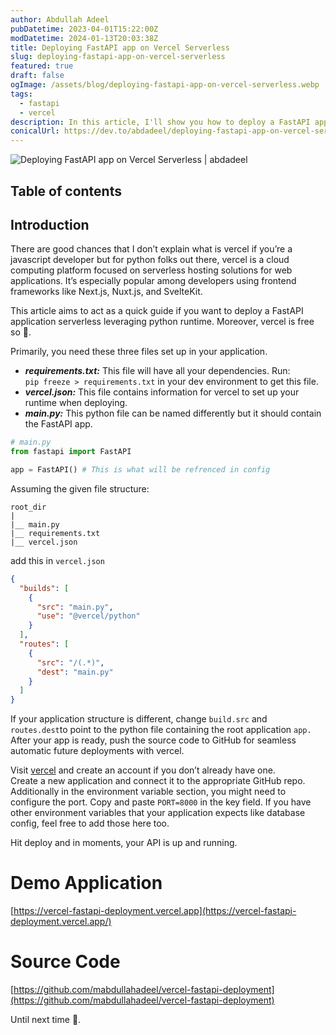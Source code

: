 ```yaml
---
author: Abdullah Adeel
pubDatetime: 2023-04-01T15:22:00Z
modDatetime: 2024-01-13T20:03:38Z
title: Deploying FastAPI app on Vercel Serverless
slug: deploying-fastapi-app-on-vercel-serverless
featured: true
draft: false
ogImage: /assets/blog/deploying-fastapi-app-on-vercel-serverless.webp
tags:
  - fastapi
  - vercel
description: In this article, I'll show you how to deploy a FastAPI app on Vercel Serverless.
conicalUrl: https://dev.to/abdadeel/deploying-fastapi-app-on-vercel-serverless-18b1
---
```


![Deploying FastAPI app on Vercel Serverless | abdadeel](@assets/blog/deploying-fastapi-app-on-vercel-serverless.webp)

## Table of contents

## Introduction

There are good chances that I don’t explain what is vercel if you’re a javascript developer but for python folks out there, vercel is a cloud computing platform focused on serverless hosting solutions for web applications. It’s especially popular among developers using frontend frameworks like Next.js, Nuxt.js, and SvelteKit.

This article aims to act as a quick guide if you want to deploy a FastAPI application serverless leveraging python runtime. Moreover, vercel is free so 🤞.

Primarily, you need these three files set up in your application.

- **_requirements.txt:_** This file will have all your dependencies. Run:  
  `pip freeze > requirements.txt` in your dev environment to get this file.
- **_vercel.json:_** This file contains information for vercel to set up your runtime when deploying.
- **_main.py:_** This python file can be named differently but it should contain the FastAPI app.

```py
# main.py
from fastapi import FastAPI

app = FastAPI() # This is what will be refrenced in config
```

Assuming the given file structure:

```
root_dir
|
|__ main.py
|__ requirements.txt
|__ vercel.json
```

add this in `vercel.json`

```json
{
  "builds": [
    {
      "src": "main.py",
      "use": "@vercel/python"
    }
  ],
  "routes": [
    {
      "src": "/(.*)",
      "dest": "main.py"
    }
  ]
}
```

If your application structure is different, change `build.src` and `routes.dest`to point to the python file containing the root application `app.`  
After your app is ready, push the source code to GitHub for seamless automatic future deployments with vercel.

Visit [vercel](https://vercel.com) and create an account if you don’t already have one.  
Create a new application and connect it to the appropriate GitHub repo.  
Additionally in the environment variable section, you might need to configure the port. Copy and paste `PORT=8000` in the key field. If you have other environment variables that your application expects like database config, feel free to add those here too.

Hit deploy and in moments, your API is up and running.

# **Demo Application**

[https://vercel-fastapi-deployment.vercel.app](https://vercel-fastapi-deployment.vercel.app/)

# Source Code

[https://github.com/mabdullahadeel/vercel-fastapi-deployment](https://github.com/mabdullahadeel/vercel-fastapi-deployment)

Until next time 👋.
